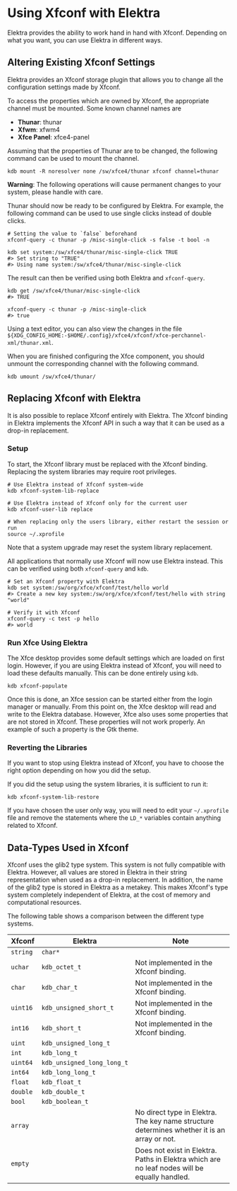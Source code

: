 # Using Xfconf with Elektra

Elektra provides the ability to work hand in hand with Xfconf.
Depending on what you want, you can use Elektra in different ways.

## Altering Existing Xfconf Settings

Elektra provides an Xfconf storage plugin that allows you to change all the configuration settings made by Xfconf.

To access the properties which are owned by Xfconf, the appropriate channel must be mounted.
Some known channel names are

- **Thunar**: thunar
- **Xfwm**: xfwm4
- **Xfce Panel**: xfce4-panel

Assuming that the properties of Thunar are to be changed, the following command can be used to mount the channel.

```shell
kdb mount -R noresolver none /sw/xfce4/thunar xfconf channel=thunar
```

**Warning**: The following operations will cause permanent changes to your system, please handle with care.

Thunar should now be ready to be configured by Elektra.
For example, the following command can be used to use single clicks instead of double clicks.

```shell
# Setting the value to `false` beforehand
xfconf-query -c thunar -p /misc-single-click -s false -t bool -n

kdb set system:/sw/xfce4/thunar/misc-single-click TRUE
#> Set string to "TRUE"
#> Using name system:/sw/xfce4/thunar/misc-single-click
```

The result can then be verified using both Elektra and `xfconf-query`.

```shell
kdb get /sw/xfce4/thunar/misc-single-click
#> TRUE

xfconf-query -c thunar -p /misc-single-click
#> true
```

Using a text editor, you can also view the changes in the
file `${XDG_CONFIG_HOME:-$HOME/.config}/xfce4/xfconf/xfce-perchannel-xml/thunar.xml`.

When you are finished configuring the Xfce component, you should unmount the corresponding channel with the following command.

```shell
kdb umount /sw/xfce4/thunar/
```

## Replacing Xfconf with Elektra

It is also possible to replace Xfconf entirely with Elektra.
The Xfconf binding in Elektra implements the Xfconf API in such a way that it can be used as a drop-in replacement.

### Setup

To start, the Xfconf library must be replaced with the Xfconf binding.
Replacing the system libraries may require root privileges.

```shell
# Use Elektra instead of Xfconf system-wide
kdb xfconf-system-lib-replace

# Use Elektra instead of Xfconf only for the current user
kdb xfconf-user-lib replace

# When replacing only the users library, either restart the session or run
source ~/.xprofile
```

Note that a system upgrade may reset the system library replacement.

All applications that normally use Xfconf will now use Elektra instead.
This can be verified using both `xfconf-query` and `kdb`.

```shell
# Set an Xfconf property with Elektra
kdb set system:/sw/org/xfce/xfconf/test/hello world
#> Create a new key system:/sw/org/xfce/xfconf/test/hello with string "world"

# Verify it with Xfconf
xfconf-query -c test -p hello
#> world
```

### Run Xfce Using Elektra

The Xfce desktop provides some default settings which are loaded on first login.
However, if you are using Elektra instead of Xfconf, you will need to load these defaults manually.
This can be done entirely using `kdb`.

```shell
kdb xfconf-populate
```

Once this is done, an Xfce session can be started either from the login manager or manually.
From this point on, the Xfce desktop will read and write to the Elektra database.
However, Xfce also uses some properties that are not stored in Xfconf.
These properties will not work properly.
An example of such a property is the Gtk theme.

### Reverting the Libraries

If you want to stop using Elektra instead of Xfconf, you have to choose the right option depending on how you did the setup.

If you did the setup using the system libraries, it is sufficient to run it:

```shell
kdb xfconf-system-lib-restore
```

If you have chosen the user only way, you will need to edit your `~/.xprofile` file and remove the statements where the `LD_*` variables
contain anything related to Xfconf.

## Data-Types Used in Xfconf

Xfconf uses the glib2 type system.
This system is not fully compatible with Elektra.
However, all values are stored in Elektra in their string representation when used as a drop-in replacement.
In addition, the name of the glib2 type is stored in Elektra as a metakey.
This makes Xfconf's type system completely independent of Elektra, at the cost of memory and computational resources.

The following table shows a comparison between the different type systems.

| Xfconf   | Elektra                    | Note                                                                                         |
| :------- | -------------------------- | -------------------------------------------------------------------------------------------- |
| `string` | `char*`                    |                                                                                              |
| `uchar`  | `kdb_octet_t`              | Not implemented in the Xfconf binding.                                                       |
| `char`   | `kdb_char_t`               | Not implemented in the Xfconf binding.                                                       |
| `uint16` | `kdb_unsigned_short_t`     | Not implemented in the Xfconf binding.                                                       |
| `int16`  | `kdb_short_t`              | Not implemented in the Xfconf binding.                                                       |
| `uint`   | `kdb_unsigned_long_t`      |                                                                                              |
| `int`    | `kdb_long_t`               |                                                                                              |
| `uint64` | `kdb_unsigned_long_long_t` |                                                                                              |
| `int64`  | `kdb_long_long_t`          |                                                                                              |
| `float`  | `kdb_float_t`              |                                                                                              |
| `double` | `kdb_double_t`             |                                                                                              |
| `bool`   | `kdb_boolean_t`            |                                                                                              |
| `array`  |                            | No direct type in Elektra. The key name structure determines whether it is an array or not.  |
| `empty`  |                            | Does not exist in Elektra. Paths in Elektra which are no leaf nodes will be equally handled. |

